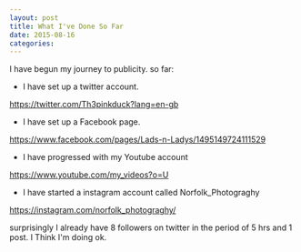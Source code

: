 ```yaml
---
layout: post
title: What I've Done So Far
date: 2015-08-16
categories:
---
```

I have begun my journey to publicity. so far:

+ I have set up a twitter account.

https://twitter.com/Th3pinkduck?lang=en-gb

+ I have set up a Facebook page.

https://www.facebook.com/pages/Lads-n-Ladys/1495149724111529

+ I have progressed with my Youtube account

https://www.youtube.com/my_videos?o=U

+ I have started a instagram account called Norfolk_Photograghy

https://instagram.com/norfolk_photograghy/

surprisingly I already have 8 followers on twitter in the period of 5 hrs and 1 post. I Think I'm doing ok.
